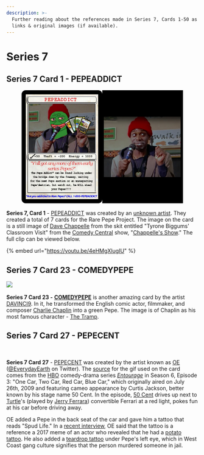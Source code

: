 ```yaml
---
description: >-
  Further reading about the references made in Series 7, Cards 1-50 as well as
  links & original images (if available).
---
```


# Series 7

## Series 7 Card 1 - PEPEADDICT

<figure><img src="../../../.gitbook/assets/S07 C01 - PEPEADDICT source.jpg" alt=""><figcaption></figcaption></figure>

**Series 7, Card 1** - [PEPEADDICT](https://pepe.wtf/asset/PEPEADDICT) was created by an [unknown artist](https://pepe.wtf/artists/1NnjxASDJc32UHy6ktPt1MwSJMpoGSUorG). They created a total of 7 cards for the Rare Pepe Project.  The image on the card is a still image of [Dave Chappelle](https://en.wikipedia.org/wiki/Dave\_Chappelle) from the skit entitled "Tyrone Biggums' Classroom Visit" from the [Comedy Central](https://en.wikipedia.org/wiki/Comedy\_Central) show, "[Chappelle's Show](https://en.wikipedia.org/wiki/Chappelle's\_Show)." The full clip can be viewed below.&#x20;



{% embed url="https://youtu.be/4eHMgXlugIU" %}

## Series 7 Card 23 - COMEDYPEPE

![](<../../../.gitbook/assets/S07 C23 - COMEDYPEPE card and orig.jpg>)

**Series 7 Card 23 -** [**COMEDYPEPE**](https://pepe.wtf/asset/COMEDYPEPE) is another amazing card by the artist [DAVINCI9](https://twitter.com/DavinciNine). In it, he transformed the English comic actor, filmmaker, and composer [Charlie Chaplin](https://en.wikipedia.org/wiki/Charlie\_Chaplin) into a green Pepe.  The image is of Chaplin as his most famous character - [The Tramp](https://en.wikipedia.org/wiki/The\_Tramp).&#x20;

## Series 7 Card 27 - PEPECENT

<figure><img src="../../../.gitbook/assets/S07 C27 - PEPECENT copy 2.jpg" alt=""><figcaption></figcaption></figure>

**Series 7 Card 27** - [PEPECENT](https://pepe.wtf/asset/PEPECENT) was created by the artist known as [OE](https://pepe.wtf/artists/OE) ([@EverydayEarth](https://twitter.com/EverydayEarth) on Twitter). The [source](https://youtu.be/Lz\_ffG6Loik) for the gif used on the card comes from the [HBO](https://en.wikipedia.org/wiki/HBO) comedy-drama series [_Entourage_](https://en.wikipedia.org/wiki/Entourage\_\(American\_TV\_series\)) in Season 6, Episode 3: "One Car, Two Car, Red Car, Blue Car," which originally aired on July 26th, 2009 and featuring cameo appearance by Curtis Jackson, better known by his stage name 50 Cent. In the episode, [50 Cent](https://en.wikipedia.org/wiki/50\_Cent) drives up next to [Turtle](https://en.wikipedia.org/wiki/Turtle\_\(Entourage\))'s (played by [Jerry Ferrara](https://en.wikipedia.org/wiki/Jerry\_Ferrara)) convertible Ferrari at a red light, pokes fun at his car before driving away.

OE added a Pepe in the back seat of the car and gave him a tattoo that reads "Spud Life." In a [recent interview](https://youtu.be/BJDyiDyvhJQ), OE said that the tattoo is a reference a 2017 meme of an actor who revealed that he had a [potato tattoo](https://metro.co.uk/2017/10/14/rhod-gilbert-reveals-weird-potato-tattoo-during-saturday-kitchen-segment-and-viewers-are-shook-7000162). He also added a [teardrop tattoo](https://www.theskullandsword.com/teardrop-tattoo-meaning/) under Pepe's left eye, which in West Coast gang culture signifies that the person murdered someone in jail. &#x20;

<figure><img src="../../../.gitbook/assets/S07 C27 - PEPECENT copy 3.jpg" alt=""><figcaption></figcaption></figure>
